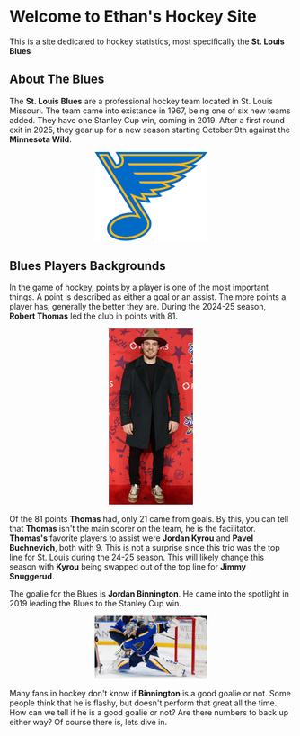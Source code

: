 # Welcome to Ethan's Hockey Site
 This is a site dedicated to hockey statistics, most specifically the **St. Louis Blues**

## About The Blues
The **St. Louis Blues** are a professional hockey team located in St. Louis Missouri. The team came into existance in 1967, being one of six new teams added. They have one Stanley Cup win, coming in 2019. After a first round exit in 2025, they gear up for a new season starting October 9th against the **Minnesota Wild**.

<p align="center">
  <img src="images/St._Louis_Blues_logo.svg" alt="St. Louis Blues Logo" width="200">
</p>

## Blues Players Backgrounds
In the game of hockey, points by a player is one of the most important things. A point is described as either a goal or an assist. The more points a player has, generally the better they are. During the 2024-25 season, **Robert Thomas** led the club in points with 81.

<div style="text-align: center;">
  <img src="images/Robert_Thomas.png" alt="Bob Thomas" width="150">
</div>

Of the 81 points **Thomas** had, only 21 came from goals. By this, you can tell that **Thomas** isn't the main scorer on the team, he is the facilitator. **Thomas's** favorite players to assist were **Jordan Kyrou** and **Pavel Buchnevich**, both with 9. This is not a surprise since this trio was the top line for St. Louis during the 24-25 season. This will likely change this season with **Kyrou** being swapped out of the top line for **Jimmy Snuggerud**.

The goalie for the Blues is **Jordan Binnington**. He came into the spotlight in 2019 leading the Blues to the Stanley Cup win. 

<div style="text-align: center;">
  <img src="images/Binnington.png" alt="Jordan Binnington" width="200">
</div>

Many fans in hockey don't know if **Binnington** is a good goalie or not. Some people think that he is flashy, but doesn't perform that great all the time. How can we tell if he is a good goalie or not? Are there numbers to back up either way? Of course there is, lets dive in.


